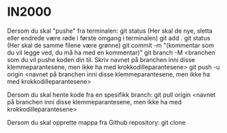 # IN2000

Dersom du skal "pushe" fra terminalen:
git status (Her skal de nye, sletta eller endrede være røde i første omgang i terminalen) 
git add .
git status (Her skal de samme filene være grønne)
git commit -m "(kommentar som du vil legge ved, du må ha med en kommentar)"
git branch -M <branchen som du vil pushe koden din til. Skriv navnet på branchen inni disse klemmeparantesene, men ikke ha med krokkodilleparantesene> 
git push -u origin <navnet på branchen inni disse klemmeparantesene, men ikke ha med krokkodilleparantesene>


Dersom du skal hente kode fra en spesifikk branch:
git pull origin <navnet på branchen inni disse klemmeparantesene, men ikke ha med krokkodilleparantesene>

Dersom du skal opprette mappa fra Github repository:
git clone 
